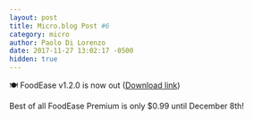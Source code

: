 ```yaml
---
layout: post
title: Micro.blog Post #6
category: micro
author: Paolo Di Lorenzo
date: 2017-11-27 13:02:17 -0500
hidden: true
---
```


🍽 FoodEase v1.2.0 is now out ([Download link](https://foodease.xyz))

Best of all FoodEase Premium is only $0.99 until December 8th!